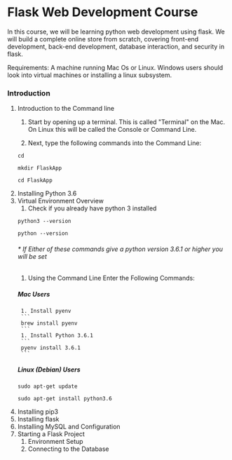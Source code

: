 # Flask Web Development Course

In this course, we will be learning python web development using flask. We will build
a complete online store from scratch, covering front-end development, back-end development,
database interaction, and security in flask.

Requirements: A machine running Mac Os or Linux. Windows users should look into virtual machines
or installing a linux subsystem. 

### Introduction
1. Introduction to the Command line
	1. Start by opening up a terminal. This is called "Terminal" on the Mac. On Linux this will be
	called the Console or Command Line.

	1. Next, type the following commands into the Command Line:
	```
	cd
	```
	```
	mkdir FlaskApp
	```
	```
	cd FlaskApp
	```
1. Installing Python 3.6
1. Virtual Environment Overview
	1. Check if you already have python 3 installed
	```
	python3 --version
	```
	```
	python --version
	```
	###### * If Either of these commands give a python version 3.6.1 or higher you will be set
	1. Using the Command Line Enter the Following Commands:
	##### Mac Users
		1. Install pyenv
		```
		brew install pyenv
		```
		1. Install Python 3.6.1
		```
		pyenv install 3.6.1
		```
	##### Linux (Debian) Users
	```
	sudo apt-get update
	```
	```
	sudo apt-get install python3.6
	```
1. Installing pip3
1. Installing flask
1. Installing MySQL and Configuration
1. Starting a Flask Project
	1. Environment Setup
	1. Connecting to the Database
 
